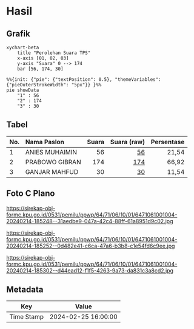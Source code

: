# Hasil

## Grafik

```mermaid
xychart-beta
    title "Perolehan Suara TPS"
    x-axis [01, 02, 03]
    y-axis "Suara" 0 --> 174
    bar [56, 174, 30]
```

```mermaid
%%{init: {"pie": {"textPosition": 0.5}, "themeVariables": {"pieOuterStrokeWidth": "5px"}} }%%
pie showData
    "1" : 56
    "2" : 174
    "3" : 30
```

## Tabel

| No. | Nama Paslon    | Suara | Suara (raw) | Persentase |
|:--- |:-------------- | -----:| -----------:| ----------:|
| 1   | ANIES MUHAIMIN | 56    | [56][p-1]   | 21,54      |
| 2   | PRABOWO GIBRAN | 174   | [174][p-2]  | 66,92      |
| 3   | GANJAR MAHFUD  | 30    | [30][p-3]   | 11,54      |


[p-1]: https://github.com/gigit-pemilu/pemilu-2024-64-kalimantan-timur/blob/main/pilpres/hitung-suara/sub/64-kalimantan-timur/sub/71-kota-balikpapan/sub/06-balikpapan-kota/sub/1001-prapatan/sub/004-tps/sub/paslon-1.txt
[p-2]: https://github.com/gigit-pemilu/pemilu-2024-64-kalimantan-timur/blob/main/pilpres/hitung-suara/sub/64-kalimantan-timur/sub/71-kota-balikpapan/sub/06-balikpapan-kota/sub/1001-prapatan/sub/004-tps/sub/paslon-2.txt
[p-3]: https://github.com/gigit-pemilu/pemilu-2024-64-kalimantan-timur/blob/main/pilpres/hitung-suara/sub/64-kalimantan-timur/sub/71-kota-balikpapan/sub/06-balikpapan-kota/sub/1001-prapatan/sub/004-tps/sub/paslon-3.txt

## Foto C Plano

https://sirekap-obj-formc.kpu.go.id/0531/pemilu/ppwp/64/71/06/10/01/6471061001004-20240214-185248--31aedbe9-047a-42c4-88ff-61a8951d9c02.jpg

https://sirekap-obj-formc.kpu.go.id/0531/pemilu/ppwp/64/71/06/10/01/6471061001004-20240214-185252--0d482e41-c6ca-47a6-b3b8-c1e54fd6c9ee.jpg

https://sirekap-obj-formc.kpu.go.id/0531/pemilu/ppwp/64/71/06/10/01/6471061001004-20240214-185302--d44ead12-f1f5-4263-9a73-da831c3a8cd2.jpg


## Metadata

| Key        | Value               |
| ---------- | ------------------- |
| Time Stamp | 2024-02-25 16:00:00 |



